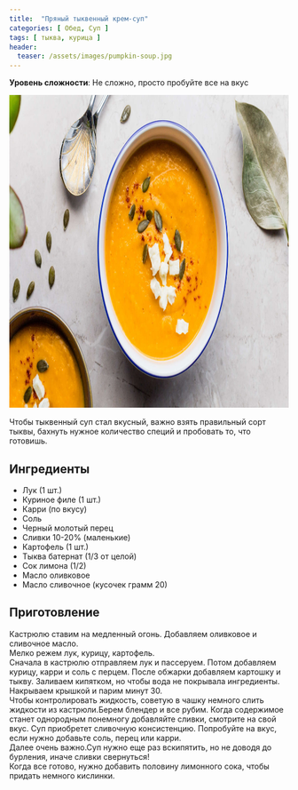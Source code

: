 ```yaml
---
title:  "Пряный тыквенный крем-суп"
categories: [ Обед, Суп ]
tags: [ тыква, курица ]
header:
  teaser: /assets/images/pumpkin-soup.jpg
---
```


**Уровень сложности**: Не сложно, просто пробуйте все на вкус

<img class="header_post_image" src="/assets/images/pumpkin-soup.jpg" width="1000" height="563" alt="Пряный_тыквенный_крем-суп">

Чтобы тыквенный суп стал вкусный, важно взять правильный сорт тыквы, бахнуть нужное количество специй и пробовать то, что готовишь.

## Ингредиенты  

* Лук (1 шт.)
* Куриное филе (1 шт.)
* Карри (по вкусу)
* Соль
* Черный молотый перец
* Сливки 10-20% (маленькие)
* Картофель (1 шт.)
* Тыква батернат (1/3 от целой)
* Сок лимона (1/2)
* Масло оливковое
* Масло сливочное (кусочек грамм 20)

## Приготовление  

Кастрюлю ставим на медленный огонь. Добавляем оливковое и сливочное масло.  
Мелко режем лук, курицу, картофель.  
Сначала в кастрюлю отправляем лук и пассеруем. Потом добавляем курицу, карри и соль с перцем. После обжарки добавляем картошку и тыкву. Заливаем кипятком, но чтобы вода не покрывала ингредиенты. Накрываем крышкой и парим минут 30.  
Чтобы контролировать жидкость, советую в чашку немного слить жидкости из кастрюли.Берем блендер и все рубим. Когда содержимое станет однородным понемногу добавляйте сливки, смотрите на свой вкус. Суп приобретет сливочную консистенцию. Попробуйте на вкус, если нужно добавьте соль, перец или карри.  
Далее очень важно.Суп нужно еще раз вскипятить, но не доводя до бурления, иначе сливки свернуться!  
Когда все готово, нужно добавить половину лимонного сока, чтобы придать немного кислинки.  